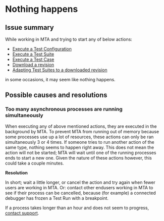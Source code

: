 # Nothing happens

## Issue summary

While working in MTA and trying to start any of below actions:
- [Execute a Test Configuration](../../test-configuration#execute-a-test-configuration)
- [Execute a Test Suite](../../test-suite#execute-a-test-suite)
- [Execute a Test Case](../../test-case#run-a-single-test-case)
- [Download a revision](../../application-revision#change-the-application-revision-for-a-test-configuration)
- [Adapting Test Suites to a downloaded revision](../../application-revision#adapt-test-suites-in-a-test-configuration-to-a-downloaded-application-revision)

in some occasions, it may seem like nothing happens.

## Possible causes and resolutions

### Too many asynchronous processes are running simultaneously

When executing any of above mentioned actions, they are executed in the background by MTA. To prevent MTA from running out of memory because some processes use up a lot of resources, these actions can only be ran simultaneously 3 or 4 times. If someone tries to run another action of the same type, nothing seems to happen right away. This does not mean the action will not be started; MTA will wait until one of the running processes ends to start a new one. Given the nature of these actions however, this could take a couple minutes.

**Resolution**

In short; wait a little longer, or cancel the action and try again when fewer users are working in MTA. Or: contact other endusers working in MTA to see if their process can be cancelled, because (for example) a connected debugger has frozen a Test Run with a breakpoint.

If a process takes longer than an hour and does not seem to progress, [contact support](mailto:support@menditect.com).